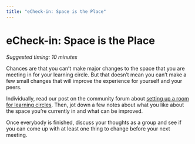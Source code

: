 ```yaml
---
title: "eCheck-in: Space is the Place"
---
```

# eCheck-in: Space is the Place

*Suggested timing: 10 minutes* 

Chances are that you can’t make major changes to the space that you are meeting in for your learning circle. But that doesn’t mean you can’t make a few small changes that will improve the experience for yourself and your peers.

Individually, read our post on the community forum about [setting up a room for learning circles](https://community.p2pu.org/t/how-to-choose-a-good-location-for-learning-circles/2758).  Then, jot down a few notes about what you like about the space you’re currently in and what can be improved.

Once everybody is finished, discuss your thoughts as a group and see if you can come up with at least one thing to change before your next meeting.
